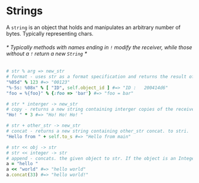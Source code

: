 # Strings
A `string` is an object that holds and manipulates an arbitrary number of bytes. Typically representing chars. 

###### * Typically methods with names ending in `!` modify the receiver, while those without a `!` return a new `String` *

```ruby
# str % arg => new_str
# format - uses str as a format specification and returns the result of applying it to arg
"%05d" % 123 #=> "00123" 
"%-5s: %08x" % [ "ID", self.object_id ] #=> "ID :   200414d6"
"foo = %{foo}" % {:foo => 'bar'} #=> "foo = bar"

# str * interger -> new_str
# copy - returns a new string containing interger copies of the receiver.
"Ho! " * 3 #=> "Ho! Ho! Ho! "

# str + other_str -> new_str
# concat - returns a new string containing other_str concat. to stri.
"Hello from " + self.to_s #=> "Hello from main"

# str << obj -> str
# str << integer -> str
# append - concats. the given object to str. If the object is an Integer, it is considered as a codepoint, and is converted to a char before concatenation
a = "hello "
a << "world" #=> "hello world"
a.concat(33) #=> "hello world!"

```